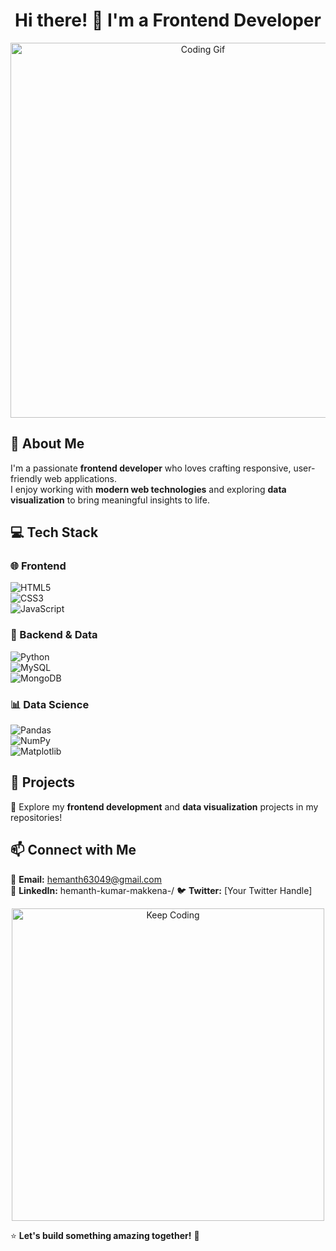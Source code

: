 <h1 align="center">Hi there! 👋 I'm a Frontend Developer</h1>

<p align="center">
  <img src="https://media.giphy.com/media/qgQUggAC3Pfv687qPC/giphy.gif" width="600" alt="Coding Gif">
</p>

## 🚀 About Me  
I'm a passionate **frontend developer** who loves crafting responsive, user-friendly web applications.  
I enjoy working with **modern web technologies** and exploring **data visualization** to bring meaningful insights to life.  

## 💻 Tech Stack  
### 🌐 Frontend  
![HTML5](https://img.shields.io/badge/-HTML5-E34F26?style=for-the-badge&logo=html5&logoColor=white)  
![CSS3](https://img.shields.io/badge/-CSS3-1572B6?style=for-the-badge&logo=css3&logoColor=white)  
![JavaScript](https://img.shields.io/badge/-JavaScript-F7DF1E?style=for-the-badge&logo=javascript&logoColor=black)  

### 🐍 Backend & Data  
![Python](https://img.shields.io/badge/-Python-3776AB?style=for-the-badge&logo=python&logoColor=white)  
![MySQL](https://img.shields.io/badge/-MySQL-4479A1?style=for-the-badge&logo=mysql&logoColor=white)  
![MongoDB](https://img.shields.io/badge/-MongoDB-47A248?style=for-the-badge&logo=mongodb&logoColor=white)  

### 📊 Data Science  
![Pandas](https://img.shields.io/badge/-Pandas-150458?style=for-the-badge&logo=pandas&logoColor=white)  
![NumPy](https://img.shields.io/badge/-NumPy-013243?style=for-the-badge&logo=numpy&logoColor=white)  
![Matplotlib](https://img.shields.io/badge/-Matplotlib-8B008B?style=for-the-badge)  

## 📌 Projects  
🚀 Explore my **frontend development** and **data visualization** projects in my repositories!  

## 📫 Connect with Me  
📧 **Email:** hemanth63049@gmail.com  
🔗 **LinkedIn:** hemanth-kumar-makkena-/ 
🐦 **Twitter:** [Your Twitter Handle]  

<p align="center">
  <img src="https://media.giphy.com/media/3oriO0OEd9QIDdllqo/giphy.gif" width="500" alt="Keep Coding">
</p>

⭐ **Let's build something amazing together!** 🚀  
